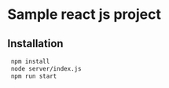 # Sample react js project

## Installation

```sh
 npm install
 node server/index.js
 npm run start
```
